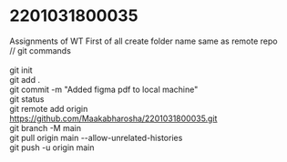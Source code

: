 # 2201031800035
Assignments of WT
First of all create folder name same as remote repo
<br>
// git commands  
<br>
git init
<br>
git add .
<br>
git commit -m "Added figma pdf to local machine"
<br>
git status
<br>
git remote add origin https://github.com/Maakabharosha/2201031800035.git
<br>
git branch -M main
<br>
git pull origin main --allow-unrelated-histories
<br>
git push -u origin main
